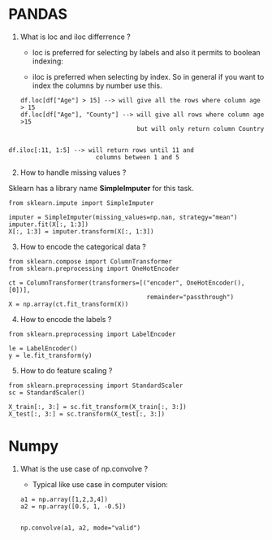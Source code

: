 # PANDAS

1. What is loc and iloc differrence ? 
   
   - loc is preferred for selecting by labels and also it permits to boolean indexing:
   
   - iloc is preferred when selecting by index. So in general if you want to index the columns by number use this.
   
   ```
   df.loc[df["Age"] > 15] --> will give all the rows where column age > 15
   df.loc[df["Age"], "County"] --> will give all rows where column age >15 
                                   but will only return column Country  
   ```

```
df.iloc[:11, 1:5] --> will return rows until 11 and 
                        columns between 1 and 5
```

2. How to handle missing values ?

Sklearn has a library name **SimpleImputer** for this task.

```
from sklearn.impute import SimpleImputer

imputer = SimpleImputer(missing_values=np.nan, strategy="mean")
imputer.fit(X[:, 1:3])
X[:, 1:3] = imputer.transform(X[:, 1:3])
```

3. How to encode the categorical data ?

```
from sklearn.compose import ColumnTransformer
from sklearn.preprocessing import OneHotEncoder

ct = ColumnTransformer(transformers=[("encoder", OneHotEncoder(), [0])], 
                                      remainder="passthrough")
X = np.array(ct.fit_transform(X))
```

4. How to encode the labels ?

```
from sklearn.preprocessing import LabelEncoder

le = LabelEncoder()
y = le.fit_transform(y)
```

5. How to do feature scaling ?

```
from sklearn.preprocessing import StandardScaler
sc = StandardScaler()

X_train[:, 3:] = sc.fit_transform(X_train[:, 3:])
X_test[:, 3:] = sc.transform(X_test[:, 3:])
```

# Numpy

1. What is the use case of np.convolve ?
   - Typical like use case in computer vision:
   
   ```
   a1 = np.array([1,2,3,4])
   a2 = np.array([0.5, 1, -0.5])
   
   
   np.convolve(a1, a2, mode="valid")
   ```
